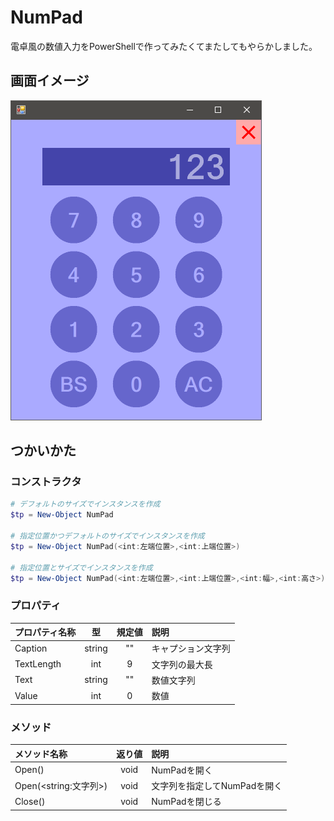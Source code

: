 # NumPad

電卓風の数値入力をPowerShellで作ってみたくてまたしてもやらかしました。

## 画面イメージ

![画面イメージ](img/image.png)

## つかいかた

### コンストラクタ

```powershell
# デフォルトのサイズでインスタンスを作成
$tp = New-Object NumPad

# 指定位置かつデフォルトのサイズでインスタンスを作成
$tp = New-Object NumPad(<int:左端位置>,<int:上端位置>)

# 指定位置とサイズでインスタンスを作成
$tp = New-Object NumPad(<int:左端位置>,<int:上端位置>,<int:幅>,<int:高さ>)
```

### プロパティ

| プロパティ名称 | 型 | 規定値 | 説明 |
| :--- | :---: | :---: | :--- |
| Caption | string | "" | キャプション文字列 |
| TextLength | int | 9 | 文字列の最大長 |
| Text | string | "" | 数値文字列 |
| Value | int | 0 | 数値 |

### メソッド

| メソッド名称 | 返り値 | 説明 |
| :--- | :---: | :--- |
| Open() | void | NumPadを開く |
| Open(\<string:文字列\>) | void | 文字列を指定してNumPadを開く |
| Close() | void | NumPadを閉じる |
